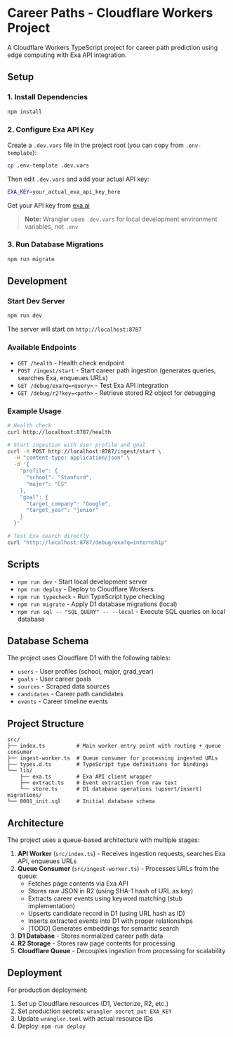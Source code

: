 # Career Paths - Cloudflare Workers Project

A Cloudflare Workers TypeScript project for career path prediction using edge computing with Exa API integration.

## Setup

### 1. Install Dependencies

```bash
npm install
```

### 2. Configure Exa API Key

Create a `.dev.vars` file in the project root (you can copy from `.env-template`):

```bash
cp .env-template .dev.vars
```

Then edit `.dev.vars` and add your actual API key:

```bash
EXA_KEY=your_actual_exa_api_key_here
```

Get your API key from [exa.ai](https://exa.ai/)

> **Note:** Wrangler uses `.dev.vars` for local development environment variables, not `.env`

### 3. Run Database Migrations

```bash
npm run migrate
```

## Development

### Start Dev Server

```bash
npm run dev
```

The server will start on `http://localhost:8787`

### Available Endpoints

- `GET /health` - Health check endpoint
- `POST /ingest/start` - Start career path ingestion (generates queries, searches Exa, enqueues URLs)
- `GET /debug/exa?q=<query>` - Test Exa API integration
- `GET /debug/r2?key=<path>` - Retrieve stored R2 object for debugging

### Example Usage

```bash
# Health check
curl http://localhost:8787/health

# Start ingestion with user profile and goal
curl -X POST http://localhost:8787/ingest/start \
  -H "content-type: application/json" \
  -d '{
    "profile": {
      "school": "Stanford",
      "major": "CS"
    },
    "goal": {
      "target_company": "Google",
      "target_year": "junior"
    }
  }'

# Test Exa search directly
curl "http://localhost:8787/debug/exa?q=internship"
```

## Scripts

- `npm run dev` - Start local development server
- `npm run deploy` - Deploy to Cloudflare Workers
- `npm run typecheck` - Run TypeScript type checking
- `npm run migrate` - Apply D1 database migrations (local)
- `npm run sql -- "SQL_QUERY" -- --local` - Execute SQL queries on local database

## Database Schema

The project uses Cloudflare D1 with the following tables:

- `users` - User profiles (school, major, grad_year)
- `goals` - User career goals
- `sources` - Scraped data sources
- `candidates` - Career path candidates
- `events` - Career timeline events

## Project Structure

```
src/
├── index.ts          # Main worker entry point with routing + queue consumer
├── ingest-worker.ts  # Queue consumer for processing ingested URLs
├── types.d.ts        # TypeScript type definitions for bindings
└── lib/
    ├── exa.ts        # Exa API client wrapper
    ├── extract.ts    # Event extraction from raw text
    └── store.ts      # D1 database operations (upsert/insert)
migrations/
└── 0001_init.sql     # Initial database schema
```

## Architecture

The project uses a queue-based architecture with multiple stages:

1. **API Worker** (`src/index.ts`) - Receives ingestion requests, searches Exa API, enqueues URLs
2. **Queue Consumer** (`src/ingest-worker.ts`) - Processes URLs from the queue:
   - Fetches page contents via Exa API
   - Stores raw JSON in R2 (using SHA-1 hash of URL as key)
   - Extracts career events using keyword matching (stub implementation)
   - Upserts candidate record in D1 (using URL hash as ID)
   - Inserts extracted events into D1 with proper relationships
   - [TODO] Generates embeddings for semantic search
3. **D1 Database** - Stores normalized career path data
4. **R2 Storage** - Stores raw page contents for processing
5. **Cloudflare Queue** - Decouples ingestion from processing for scalability

## Deployment

For production deployment:

1. Set up Cloudflare resources (D1, Vectorize, R2, etc.)
2. Set production secrets: `wrangler secret put EXA_KEY`
3. Update `wrangler.toml` with actual resource IDs
4. Deploy: `npm run deploy`

